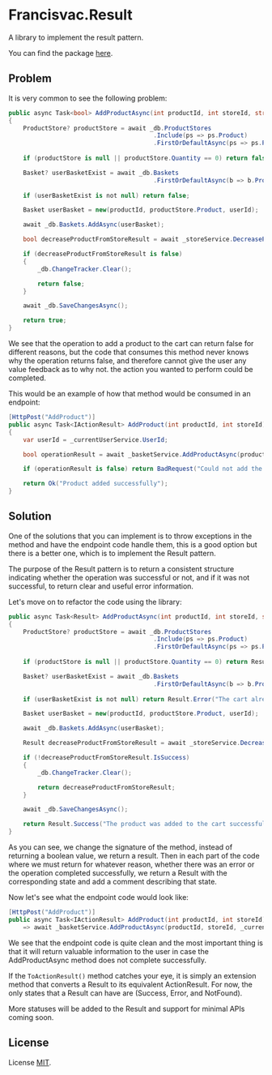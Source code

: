 # Francisvac.Result

A library to implement the result pattern.

You can find the package [here]("https://www.nuget.org/packages/Francisvac.Result").

## Problem

It is very common to see the following problem:

```cs
public async Task<bool> AddProductAsync(int productId, int storeId, string userId)
{
    ProductStore? productStore = await _db.ProductStores
                                        .Include(ps => ps.Product)
                                        .FirstOrDefaultAsync(ps => ps.ProductId == productId && ps.StoreId == storeId);
   
    if (productStore is null || productStore.Quantity == 0) return false;

    Basket? userBasketExist = await _db.Baskets
                                        .FirstOrDefaultAsync(b => b.ProductId == productId && b.ApplicationUserId == userId);
    
    if (userBasketExist is not null) return false;

    Basket userBasket = new(productId, productStore.Product, userId);

    await _db.Baskets.AddAsync(userBasket);

    bool decreaseProductFromStoreResult = await _storeService.DecreaseProductAsync(productId, storeId);

    if (decreaseProductFromStoreResult is false)
    {
        _db.ChangeTracker.Clear();

        return false;
    }

    await _db.SaveChangesAsync();

    return true;
}
```

We see that the operation to add a product to the cart can return false for different reasons, but the code that consumes this method never knows why the operation returns false, and therefore cannot give the user any value feedback as to why not. the action you wanted to perform could be completed.

This would be an example of how that method would be consumed in an endpoint:

```cs
[HttpPost("AddProduct")]
public async Task<IActionResult> AddProduct(int productId, int storeId)
{
    var userId = _currentUserService.UserId;

    bool operationResult = await _basketService.AddProductAsync(productId, storeId, userId!);

    if (operationResult is false) return BadRequest("Could not add the product to the basket");

    return Ok("Product added successfully");
}
```

## Solution

One of the solutions that you can implement is to throw exceptions in the method and have the endpoint code handle them, this is a good option but there is a better one, which is to implement the Result pattern.

The purpose of the Result pattern is to return a consistent structure indicating whether the operation was successful or not, and if it was not successful, to return clear and useful error information.

Let's move on to refactor the code using the library:

```cs
public async Task<Result> AddProductAsync(int productId, int storeId, string userId)
{
    ProductStore? productStore = await _db.ProductStores
                                        .Include(ps => ps.Product)
                                        .FirstOrDefaultAsync(ps => ps.ProductId == productId && ps.StoreId == storeId);
   
    if (productStore is null || productStore.Quantity == 0) return Result.Error("No products in stock.");

    Basket? userBasketExist = await _db.Baskets
                                        .FirstOrDefaultAsync(b => b.ProductId == productId && b.ApplicationUserId == userId);
    
    if (userBasketExist is not null) return Result.Error("The cart already contains the product.");

    Basket userBasket = new(productId, productStore.Product, userId);

    await _db.Baskets.AddAsync(userBasket);

    Result decreaseProductFromStoreResult = await _storeService.DecreaseProductAsync(productId, storeId);

    if (!decreaseProductFromStoreResult.IsSuccess)
    {
        _db.ChangeTracker.Clear();

        return decreaseProductFromStoreResult;
    }

    await _db.SaveChangesAsync();

    return Result.Success("The product was added to the cart successfully.");
}
```
As you can see, we change the signature of the method, instead of returning a boolean value, we return a result. Then in each part of the code where we must return for whatever reason, whether there was an error or the operation completed successfully, we return a Result with the corresponding state and add a comment describing that state.

Now let's see what the endpoint code would look like:

```cs
[HttpPost("AddProduct")]
public async Task<IActionResult> AddProduct(int productId, int storeId)
    => await _basketService.AddProductAsync(productId, storeId, _currentUserService.UserId!).ToActionResult();
```

We see that the endpoint code is quite clean and the most important thing is that it will return valuable information to the user in case the AddProductAsync method does not complete successfully.

If the `ToActionResult()` method catches your eye, it is simply an extension method that converts a Result to its equivalent ActionResult. For now, the only states that a Result can have are (Success, Error, and NotFound).

More statuses will be added to the Result and support for minimal APIs coming soon.

## License

License [MIT]("https://github.com/Antsy15400/ResultPattern/blob/master/LICENSE").